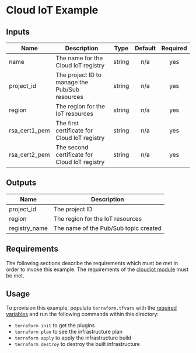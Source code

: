 # Cloud IoT Example

<!-- BEGINNING OF PRE-COMMIT-TERRAFORM DOCS HOOK -->
## Inputs

| Name | Description | Type | Default | Required |
|------|-------------|:----:|:-----:|:-----:|
| name | The name for the Cloud IoT registry | string | n/a | yes |
| project\_id | The project ID to manage the Pub/Sub resources | string | n/a | yes |
| region | The region for the IoT resources | string | n/a | yes |
| rsa\_cert1\_pem | The first certificate for Cloud IoT registry | string | n/a | yes |
| rsa\_cert2\_pem | The second certificate for Cloud IoT registry | string | n/a | yes |

## Outputs

| Name | Description |
|------|-------------|
| project\_id | The project ID |
| region | The region for the IoT resources |
| registry\_name | The name of the Pub/Sub topic created |

<!-- END OF PRE-COMMIT-TERRAFORM DOCS HOOK -->

## Requirements

The following sections describe the requirements which must be met in
order to invoke this example. The requirements of the
[cloudiot module](../../modules/cloudiot) must be met.

## Usage

To provision this example, populate `terraform.tfvars` with the [required variables](#inputs) and run the following commands within
this directory:
- `terraform init` to get the plugins
- `terraform plan` to see the infrastructure plan
- `terraform apply` to apply the infrastructure build
- `terraform destroy` to destroy the built infrastructure
